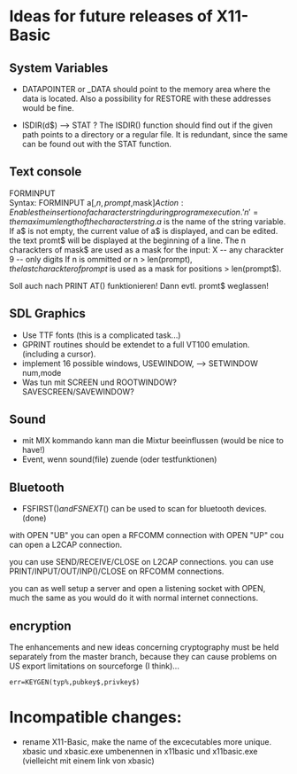# Ideas for future releases of X11-Basic

## System Variables

* DATAPOINTER or _DATA should point to the memory area where the data is 
located. Also a possibility for RESTORE with these addresses 
would be fine.

* ISDIR(d$)  --> STAT ?  The ISDIR() function should find out if the given path
points to a directory or a regular file. It is redundant, since the same can 
be found out with the STAT function.

## Text console

FORMINPUT  
Syntax:    FORMINPUT a$[,n,prompt$,mask$]
Action:    Enables the insertion of a character string during program 
           execution.
           'n' = the maximum length of the character string.
           a$ is the name of the string variable.
           If a$ is not empty, the current value of a$  is 
           displayed, and can be edited.
	   the text promt$ will be displayed at the beginning of a line. 
           The n charackters of mask$ are used as a mask for the input:
	   X -- any charackter
	   9 -- only digits
	   If n is ommitted or n > len(prompt$), the last charackter of 
	   prompt$ is used as a mask for positions > len(prompt$).
	   
Soll auch nach PRINT AT() funktionieren! Dann evtl. promt$ weglassen!

## SDL Graphics

* Use TTF fonts (this is a complicated task...)
* GPRINT routines should be extendet to a full VT100 emulation. 
(including a cursor). 
* implement 16 possible windows, USEWINDOW, --> SETWINDOW num,mode
* Was tun mit SCREEN und ROOTWINDOW? SAVESCREEN/SAVEWINDOW?

## Sound

* mit MIX kommando kann man die Mixtur beeinflussen (would be nice to have!)
* Event, wenn sound(file) zuende (oder testfunktionen)

## Bluetooth

* FSFIRST$() and FSNEXT$() can be used to scan for bluetooth devices. (done)

with OPEN "UB" you can open a RFCOMM connection
with OPEN "UP" cou can open a L2CAP connection.

you can use SEND/RECEIVE/CLOSE on L2CAP connections.
you can use PRINT/INPUT/OUT/INP()/CLOSE on RFCOMM connections.

you can as well setup a server and open a listening socket with OPEN, 
much the same as you would do it with normal internet connections. 


## encryption

The enhancements and new ideas concerning cryptography must be held separately 
from the master branch, because they can cause problems on US export limitations
on sourceforge (I think)...

    err=KEYGEN(typ%,pubkey$,privkey$)
    

# Incompatible changes:

* rename X11-Basic, make the name of the excecutables more unique. 
xbasic und xbasic.exe umbenennen in x11basic und x11basic.exe
(vielleicht mit einem link von xbasic)

